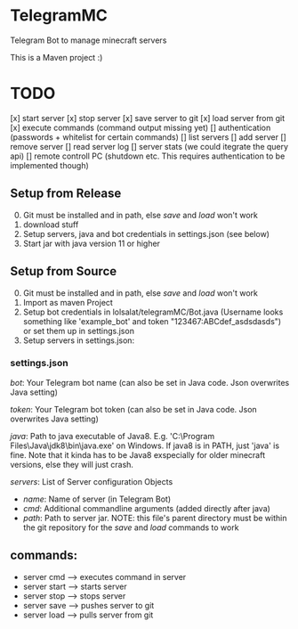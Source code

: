 # TelegramMC
Telegram Bot to manage minecraft servers

This is a Maven project :)

# TODO
[x] start server
[x] stop server
[x] save server to git
[x] load server from git
[x] execute commands (command output missing yet)
[] authentication (passwords + whitelist for certain commands)
[] list servers
[] add server
[] remove server
[] read server log
[] server stats (we could itegrate the query api)
[] remote controll PC (shutdown etc. This requires authentication to be implemented though)

## Setup from Release
0. Git must be installed and in path, else *save* and *load* won't work
1. download stuff
2. Setup servers, java and bot credentials in settings.json (see below)
3. Start jar with java version 11 or higher

## Setup from Source
0. Git must be installed and in path, else *save* and *load* won't work
1. Import as maven Project
2. Setup bot credentials in lolsalat/telegramMC/Bot.java (Username looks something like 'example_bot' and token "123467:ABCdef_asdsdasds") or set them up in settings.json
3. Setup servers in settings.json:

### settings.json
*bot*: Your Telegram bot name (can also be set in Java code. Json overwrites Java setting)

*token*: Your Telegram bot token (can also be set in Java code. Json overwrites Java setting)

*java*: Path to java executable of Java8. E.g. 'C:\Program Files\Java\jdk8\bin\java.exe' on Windows. If java8 is in PATH, just 'java' is fine. Note that it kinda has to be Java8 exspecially for older minecraft versions, else they will just crash.

*servers*: List of Server configuration Objects
* *name*: Name of server (in Telegram Bot)
* *cmd*: Additional commandline arguments (added directly after java)
* *path*: Path to server jar. NOTE: this file's parent directory must be within the git repository for the *save* and *load* commands to work

## commands:
* server <name> cmd <minecraft command>
  --> executes command in server <name>
* server <name> start
  --> starts server <name>
* server <name> stop
  --> stops server <name>
* server <name> save
  --> pushes server <name> to git
* server <name> load
  --> pulls server <name> from git
